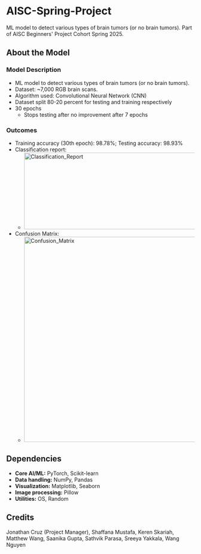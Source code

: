 # AISC-Spring-Project

ML model to detect various types of brain tumors (or no brain tumors). Part of AISC Beginners' Project Cohort Spring 2025.
## About the Model
### Model Description
* ML model to detect various types of brain tumors (or no brain tumors).
* Dataset: ~7,000 RGB brain scans.
* Algorithm used: Convolutional Neural Network (CNN)
* Dataset split 80-20 percent for testing and training respectively
* 30 epochs
  * Stops testing after no improvement after 7 epochs
### Outcomes
* Training accuracy (30th epoch): 98.78%; Testing accuracy: 98.93%
* Classification report:
  * <img width="551" height="205" alt="Classification_Report" src="https://github.com/user-attachments/assets/56c65f31-3240-4690-b7d9-8b980556f2b8" />
* Confusion Matrix:
  * <img width="677" height="549" alt="Confusion_Matrix" src="https://github.com/user-attachments/assets/74070862-af03-4747-b756-1b3472752c07" />
## Dependencies
* **Core AI/ML:** PyTorch, Scikit-learn
* **Data handling:** NumPy, Pandas
* **Visualization:** Matplotlib, Seaborn
* **Image processing:** Pillow
* **Utilities:** OS, Random
## Credits
Jonathan Cruz (Project Manager), Shaffana Mustafa, Keren Skariah, Matthew Wang, Saanika Gupta, Sathvik Parasa, Sreeya Yakkala, Wang Nguyen

